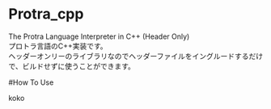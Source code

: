 # Protra_cpp
The Protra Language Interpreter in C++ (Header Only)   
プロトラ言語のC++実装です。  
ヘッダーオンリーのライブラリなのでヘッダーファイルをイングルードするだけで、ビルドせずに使うことができます。  

#How To Use

koko  


